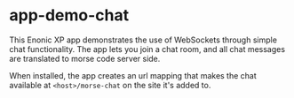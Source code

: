 # app-demo-chat

This Enonic XP app demonstrates the use of WebSockets through simple chat functionality.
The app lets you join a chat room, and all chat messages are translated to morse code server side.

When installed, the app creates an url mapping that makes the chat available at `<host>/morse-chat` on the site it's added to.
